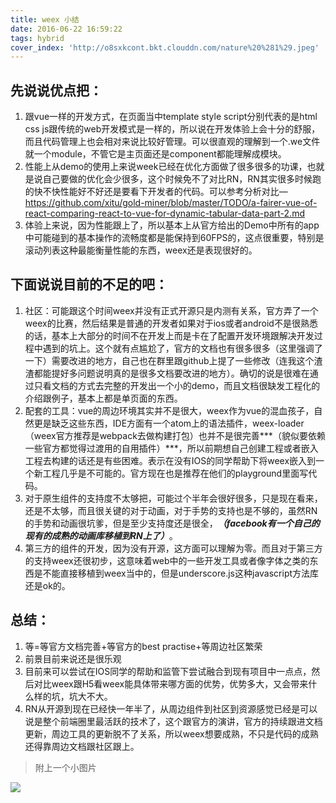 ```yaml
---
title: weex 小结
date: 2016-06-22 16:59:22
tags: hybrid
cover_index: 'http://o8sxkcont.bkt.clouddn.com/nature%20%281%29.jpeg'
---
```


## 先说说优点把：

1. 跟vue一样的开发方式，在页面当中template style script分别代表的是html css js跟传统的web开发模式是一样的，所以说在开发体验上会十分的舒服，而且代码管理上也会相对来说比较好管理。可以很直观的理解到一个.we文件就一个module，不管它是主页面还是component都能理解成模块。
2. 性能上从demo的使用上来说week已经在优化方面做了很多很多的功课，也就是说自己要做的优化会少很多，这个时候免不了对比RN，RN其实很多时候跑的快不快性能好不好还是要看下开发者的代码。可以参考分析对比—https://github.com/xitu/gold-miner/blob/master/TODO/a-fairer-vue-of-react-comparing-react-to-vue-for-dynamic-tabular-data-part-2.md
3. 体验上来说，因为性能跟上了，所以基本上从官方给出的Demo中所有的app中可能碰到的基本操作的流畅度都是能保持到60FPS的，这点很重要，特别是滚动列表这种最能衡量性能的东西，weex还是表现很好的。

## 下面说说目前的不足的吧：

1. 社区：可能跟这个时间weex并没有正式开源只是内测有关系，官方弄了一个weex的比赛，然后结果是普通的开发者如果对于ios或者android不是很熟悉的话，基本上大部分的时间不在开发上而是卡在了配置开发环境跟解决开发过程中遇到的坑上。这个就有点尴尬了，官方的文档也有很多很多（这里强调了一下）需要改进的地方，自己也在群里跟github上提了一些修改（连我这个渣渣都能提好多问题说明真的是很多文档要改进的地方）。确切的说是很难在通过只看文档的方式去完整的开发出一个小的demo，而且文档很缺发工程化的介绍跟例子，基本上都是单页面的东西。
2. 配套的工具：vue的周边环境其实并不是很大，weex作为vue的混血孩子，自然更是缺乏这些东西，IDE方面有一个atom上的语法插件，weex-loader（weex官方推荐是webpack去做构建打包）也并不是很完善***（貌似要依赖一些官方都觉得过渡用的自用插件）***，所以前期想自己创建工程或者嵌入工程去构建的话还是有些困难。表示在没有IOS的同学帮助下将weex嵌入到一个新工程几乎是不可能的。官方现在也是推荐在他们的playground里面写代码。
3. 对于原生组件的支持度不太够把，可能过个半年会很好很多，只是现在看来，还是不太够，而且很关键的对于动画，对于手势的支持也是不够的，虽然RN的手势和动画很坑爹，但是至少支持度还是很全，***（facebook有一个自己的现有的成熟的动画库移植到RN上了）***。
4. 第三方的组件的开发，因为没有开源，这方面可以理解为零。而且对于第三方的支持weex还很初步，这意味着web中的一些开发工具或者像字体之类的东西是不能直接移植到weex当中的，但是underscore.js这种javascript方法库还是ok的。




## 总结：

1. 等=等官方文档完善+等官方的best practise+等周边社区繁荣
2. 前景目前来说还是很乐观
3. 目前来可以尝试在IOS同学的帮助和监管下尝试融合到现有项目中一点点，然后对比weex跟H5看weex能具体带来哪方面的优势，优势多大，又会带来什么样的坑，坑大不大。
4. RN从开源到现在已经快一年半了，从周边组件到社区到资源感觉已经是可以说是整个前端圈里最活跃的技术了，这个跟官方的演讲，官方的持续跟进文档更新，周边工具的更新脱不了关系，所以weex想要成熟，不只是代码的成熟还得靠周边文档跟社区跟上。


>附上一个小图片

<img src="http://o8sxkcont.bkt.clouddn.com/Simulator%20Screen%20Shot%202016%E5%B9%B46%E6%9C%8822%E6%97%A5%20%E4%B8%8B%E5%8D%883.28.04.png">